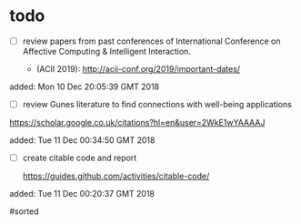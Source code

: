 


# todo

* [ ] review papers from past conferences of 
	International Conference on
	Affective Computing & Intelligent Interaction.

	* (ACII 2019):  http://acii-conf.org/2019/important-dates/

added: Mon 10 Dec 20:05:39 GMT 2018

* [ ] review Gunes literature to find connections with 
	well-being applications

https://scholar.google.co.uk/citations?hl=en&user=2WkE1wYAAAAJ


added: Tue 11 Dec 00:34:50 GMT 2018

* [ ] create citable code and report

	https://guides.github.com/activities/citable-code/
	

added: Tue 11 Dec 00:20:37 GMT 2018



#sorted




